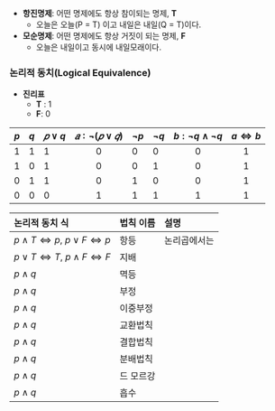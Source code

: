- **항진명제**: 어떤 명제에도 항상 참이되는 명제, **T** 
	- 오늘은 오늘(P = T) 이고 내일은 내일(Q = T)이다. 
- **모순명제**: 어떤 명제에도 항상 거짓이 되는 명제, **F**
	- 오늘은 내일이고 동시에 내일모래이다.  

### 논리적 동치(Logical Equivalence)

- **진리표**
	- **T** : 1
	- **F**:  0

| $p$ | $q$ | $𝑝 ∨ q$ | $𝑎 ∶ ¬(𝑝∨𝑞)$ | $\lnot p$ | $\lnot q$ | $b: \lnot q \land \lnot q$ | $a \iff b$ |
|:---:|:---:|:------- |:------------:|:--------- |:--------- |:--------------------------:|:----------:|
|  1  |  1  | 1       |      0       | 0         | 0         |             0              |     1      |
|  1  |  0  | 1       |      0       | 0         | 1         |             0              |     1      |
|  0  |  1  | 1       |      0       | 1         | 0         |             0              |     1      |
|  0  |  0  | 0       |      1       | 1         | 1         |             1              |     1      |

| 논리적 동치 식 | 법칙 이름 |  설명|
|:-------------- |:--------- |:--------|
| $p  \land T \iff p, \: p\lor F \iff p$   |        항등   |논리곱에서는  |
| $p  \lor T \iff T,$ $p \land F \iff F$  |        지배   | |
| $p  \land q$   |        멱등  ||
| $p  \land q$   |         부정  ||
|       $p  \land q$           | 이중부정          ||
|      $p  \land q$           |    교환법칙       ||
|      $p  \land q$           |     결합법칙      ||
|      $p  \land q$           |     분배법칙      ||
|      $p  \land q$           |     드 모르강      ||
|      $p  \land q$           |      흡수     ||
      
